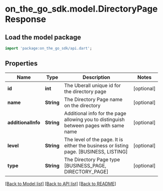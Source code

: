 # on_the_go_sdk.model.DirectoryPageResponse

## Load the model package
```dart
import 'package:on_the_go_sdk/api.dart';
```

## Properties
Name | Type | Description | Notes
------------ | ------------- | ------------- | -------------
**id** | **int** | The Uberall unique id for the directory page | [optional] 
**name** | **String** | The Directory Page name on the directory | [optional] 
**additionalInfo** | **String** | Additional info for the page allowing you to distinguish between pages with same name | [optional] 
**level** | **String** | The level of the page. It is either the business or listing page. [BUSINESS, LISTING] | [optional] 
**type** | **String** | The Directory Page type [BUSINESS_PAGE, DIRECTORY_PAGE] | [optional] 

[[Back to Model list]](../README.md#documentation-for-models) [[Back to API list]](../README.md#documentation-for-api-endpoints) [[Back to README]](../README.md)


